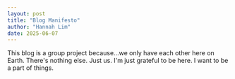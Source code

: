 ```yaml
---
layout: post
title: "Blog Manifesto"
author: "Hannah Lim"
date: 2025-06-07
---
```


This blog is a group project because...we only have each other here on Earth. There's nothing else. Just us. I'm just grateful to be here. I want to be a part of things.